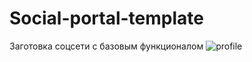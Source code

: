 # Social-portal-template
Заготовка соцсети с базовым функционалом
![profile](https://user-images.githubusercontent.com/2305790/123247103-30724700-d4ef-11eb-9d9c-baddadfb5486.png)



